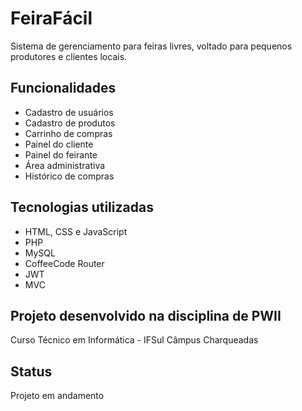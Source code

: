 # FeiraFácil

Sistema de gerenciamento para feiras livres, voltado para pequenos produtores e clientes locais.

## Funcionalidades
- Cadastro de usuários
- Cadastro de produtos
- Carrinho de compras
- Painel do cliente
- Painel do feirante
- Área administrativa
- Histórico de compras

## Tecnologias utilizadas
- HTML, CSS e JavaScript
- PHP
- MySQL
- CoffeeCode Router
- JWT
- MVC

## Projeto desenvolvido na disciplina de PWII
Curso Técnico em Informática - IFSul Câmpus Charqueadas

## Status
Projeto em andamento 
